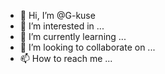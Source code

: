 - 👋 Hi, I’m @G-kuse
- 👀 I’m interested in ...
- 🌱 I’m currently learning ...
- 💞️ I’m looking to collaborate on ...
- 📫 How to reach me ...

<!---
G-kuse/G-kuse is a ✨ special ✨ repository because its `README.md` (this file) appears on your GitHub profile.
You can click the Preview link to take a look at your changes.
--->
